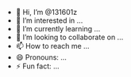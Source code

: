 - 👋 Hi, I’m @131601z
- 👀 I’m interested in ...
- 🌱 I’m currently learning ...
- 💞️ I’m looking to collaborate on ...
- 📫 How to reach me ...
- 😄 Pronouns: ...
- ⚡ Fun fact: ...

<!---
131601z/131601z is a ✨ special ✨ repository because its `README.md` (this file) appears on your GitHub profile.
You can click the Preview link to take a look at your changes.
--->

